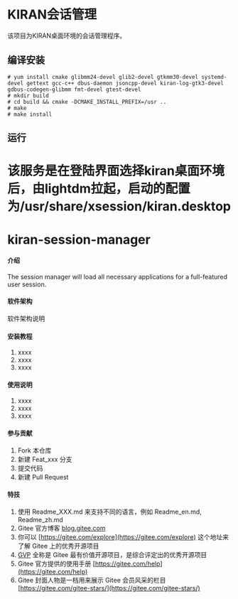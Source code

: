 # KIRAN会话管理
该项目为KIRAN桌面环境的会话管理程序。

## 编译安装
```
# yum install cmake glibmm24-devel glib2-devel gtkmm30-devel systemd-devel gettext gcc-c++ dbus-daemon jsoncpp-devel kiran-log-gtk3-devel gdbus-codegen-glibmm fmt-devel gtest-devel
# mkdir build
# cd build && cmake -DCMAKE_INSTALL_PREFIX=/usr ..
# make
# make install
```

## 运行
该服务是在登陆界面选择kiran桌面环境后，由lightdm拉起，启动的配置为/usr/share/xsession/kiran.desktop
=======
# kiran-session-manager

#### 介绍
The session manager will load all necessary applications for a full-featured user session.

#### 软件架构
软件架构说明


#### 安装教程

1.  xxxx
2.  xxxx
3.  xxxx

#### 使用说明

1.  xxxx
2.  xxxx
3.  xxxx

#### 参与贡献

1.  Fork 本仓库
2.  新建 Feat_xxx 分支
3.  提交代码
4.  新建 Pull Request


#### 特技

1.  使用 Readme\_XXX.md 来支持不同的语言，例如 Readme\_en.md, Readme\_zh.md
2.  Gitee 官方博客 [blog.gitee.com](https://blog.gitee.com)
3.  你可以 [https://gitee.com/explore](https://gitee.com/explore) 这个地址来了解 Gitee 上的优秀开源项目
4.  [GVP](https://gitee.com/gvp) 全称是 Gitee 最有价值开源项目，是综合评定出的优秀开源项目
5.  Gitee 官方提供的使用手册 [https://gitee.com/help](https://gitee.com/help)
6.  Gitee 封面人物是一档用来展示 Gitee 会员风采的栏目 [https://gitee.com/gitee-stars/](https://gitee.com/gitee-stars/)

